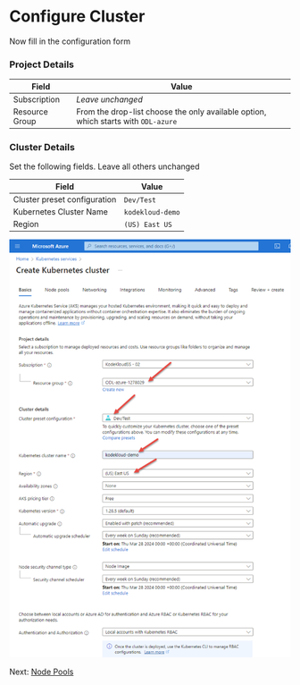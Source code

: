 # Configure Cluster

Now fill in the configuration form

### Project Details

| Field | Value |
|-------|-------|
| Subscription | *Leave unchanged* |
| Resource Group | From the drop-list choose the only available option, which starts with `ODL-azure` |

### Cluster Details

Set the following fields. Leave all others unchanged

| Field | Value |
|-------|-------|
| Cluster preset configuration | `Dev/Test` |
| Kubernetes Cluster Name | `kodekloud-demo` |
| Region | `(US) East US` |

![image](../images/04-creation-form-basics.png)

Next: [Node Pools](./05-node-pools.md)